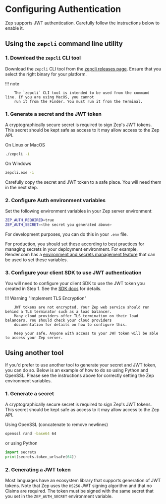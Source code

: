 # Configuring Authentication

Zep supports JWT authentication. Carefully follow the instructions below to enable it.

## Using the `zepcli` command line utility

### 1. Download the `zepcli` CLI tool

Download the `zepcli` CLI tool from the [zepcli releases page](https://github.com/getzep/zepcli/releases). 
Ensure that you select the right binary for your platform. 

!!! note

        The `zepcli` CLI tool is intended to be used from the command line. If you are using MacOS, you cannot
        run it from the Finder. You must run it from the Terminal.


### 1. Generate a secret and the JWT token
A cryptographically secure secret is required to sign Zep's JWT tokens. This secret should be kept safe as access to it may allow access to the Zep API.

On Linux or MacOS
```sh
./zepcli -i
```

On Windows
```sh
zepcli.exe -i
```

Carefully copy the secret and JWT token to a safe place. You will need them in the next step.

### 2. Configure Auth environment variables
Set the following environment variables in your Zep server environment:

```sh
ZEP_AUTH_REQUIRED=true
ZEP_AUTH_SECRET=<the secret you generated above>
```

For development purposes, you can do this in your
`.env` file. 

For production, you should set these according to best practices for managing secrets in your deployment environment. 
For example, Render.com has a [environment and secrets management feature](https://render.com/docs/configure-environment-variables) that can be used to set these variables.

### 3. Configure your client SDK to use JWT authentication

You will need to configure your client SDK to use the JWT token you created in Step 1. See the [SDK docs](../sdk/index.md) for details.

!!! Warning "Implement TLS Encryption"

        JWT tokens are not encrypted. Your Zep web service should run behind a TLS terminator such as a load balancer. 
        Many cloud providers offer TLS termination on their load balancers. You should check your cloud providers
        documentation for details on how to configure this.

        Keep your safe. Anyone with access to your JWT token will be able to access your Zep server. 


## Using another tool

If you'd prefer to use another tool to generate your secret and JWT token, you can do so. Below is an example of how to do so using Python and OpenSSL. Please see the instructions above for correctly setting the Zep environment variables.

### 1. Generate a secret
A cryptographically secure secret is required to sign Zep's JWT tokens. This secret should be kept safe as access to it may allow access to the Zep API.

Using OpenSSL (concatenate to remove newlines)
```sh
openssl rand -base64 64
```

or using Python
```python
import secrets
print(secrets.token_urlsafe(64))
```

### 2. Generating a JWT token
Most languages have an ecosystem library that supports generation of JWT tokens. Note that Zep uses the `HS256` JWT signing algorithm and that no Claims are required. 
The token must be signed with the same secret that you set in the `ZEP_AUTH_SECRET` environment variable.




